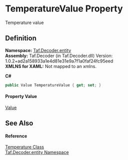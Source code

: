 # TemperatureValue Property


Temperature value



## Definition
**Namespace:** <a href="N_Taf_Decoder_entity.md">Taf.Decoder.entity</a>  
**Assembly:** Taf.Decoder (in Taf.Decoder.dll) Version: 1.0.2+ad2a158933a1e4d81e31e9a7f1a0faf24fc95eed  
**XMLNS for XAML:** Not mapped to an xmlns.

**C#**
``` C#
public Value TemperatureValue { get; set; }
```



#### Property Value
<a href="T_Taf_Decoder_entity_Value.md">Value</a>

## See Also


#### Reference
<a href="T_Taf_Decoder_entity_Temperature.md">Temperature Class</a>  
<a href="N_Taf_Decoder_entity.md">Taf.Decoder.entity Namespace</a>  
